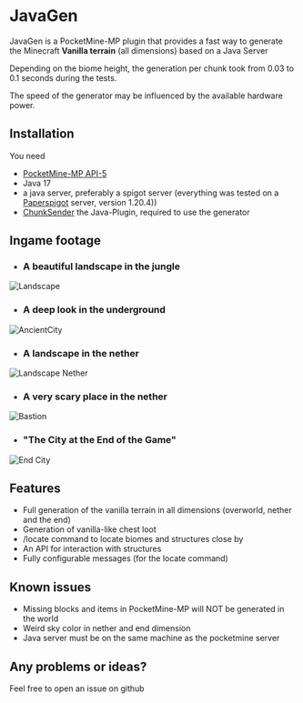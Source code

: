 # JavaGen
JavaGen is a PocketMine-MP plugin that provides a fast way to generate the Minecraft **Vanilla terrain** (all dimensions) based on a Java Server

Depending on the biome height, the generation per chunk took from 0.03 to 0.1 seconds during the tests.

The speed of the generator may be influenced by the available hardware power.

## Installation
You need
- [PocketMine-MP API-5](https://github.com/pmmp/PocketMine-MP/releases/lastest)
- Java 17
- a java server, preferably a spigot server (everything was tested on a [Paperspigot](https://papermc.io/downloads/paper) server, version 1.20.4))
- [ChunkSender](https://github.com/HimmelKreis4865/ChunkSender/releases/latest) the Java-Plugin, required to use the generator


## Ingame footage
- ### A beautiful landscape in the jungle
![Landscape](https://i.imgur.com/RBkyyI0.png)

- ### A deep look in the underground
![AncientCity](https://i.imgur.com/yNS9MiQ.png)

- ### A landscape in the nether
![Landscape Nether](https://i.imgur.com/PZjCioP.png)

- ### A very scary place in the nether
![Bastion](https://i.imgur.com/GcyA7TK.png)

- ### "The City at the End of the Game"
![End City](https://i.imgur.com/TBOnOhU.png)

## Features
- Full generation of the vanilla terrain in all dimensions (overworld, nether and the end)
- Generation of vanilla-like chest loot
- /locate command to locate biomes and structures close by
- An API for interaction with structures
- Fully configurable messages (for the locate command)

## Known issues
- Missing blocks and items in PocketMine-MP will NOT be generated in the world
- Weird sky color in nether and end dimension
- Java server must be on the same machine as the pocketmine server

## Any problems or ideas?
Feel free to open an issue on github
